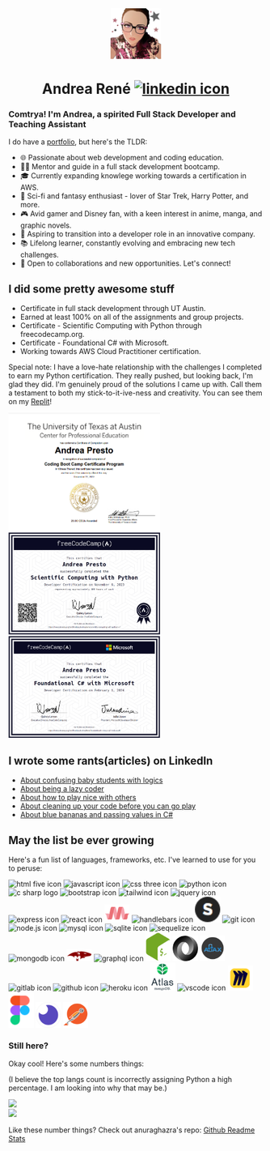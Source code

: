 <div align="center">
    <img src="./src/assets/avatarthumb.png" width="100" alt="stylized avatar"/>
    <h1>Andrea Ren&eacute;
    <a href="https://www.linkedin.com/in/andreapresto/" alt="a link to Andrea's linkedin profile"><img src="https://cdn.jsdelivr.net/gh/devicons/devicon/icons/linkedin/linkedin-original.svg" width="25" alt="linkedin icon"/></a></h1>
</div>

### Comtrya! I'm Andrea, a spirited Full Stack Developer and Teaching Assistant

I do have a [portfolio](https://andrearene.github.io/AndreaRene/), but here's the TLDR:

- 🌐 Passionate about web development and coding education.
- 👩‍🏫 Mentor and guide in a full stack development bootcamp.
- 🎓 Currently expanding knowlege working towards a certification in AWS.
- 🖖 Sci-fi and fantasy enthusiast - lover of Star Trek, Harry Potter, and more.
- 🎮 Avid gamer and Disney fan, with a keen interest in anime, manga, and graphic novels.
- 🌟 Aspiring to transition into a developer role in an innovative company.
- 📚 Lifelong learner, constantly evolving and embracing new tech challenges.
- 💼 Open to collaborations and new opportunities. Let's connect!

## I did some pretty awesome stuff

- Certificate in full stack development through UT Austin.
- Earned at least 100% on all of the assignments and group projects.
- Certificate - Scientific Computing with Python through freecodecamp.org.
- Certificate - Foundational C# with Microsoft.
- Working towards AWS Cloud Practitioner certification.

Special note: I have a love-hate relationship with the challenges I completed to earn my Python certification. They really pushed, but looking back, I'm glad they did. I'm genuinely proud of the solutions I came up with. Call them a testament to both my stick-to-it-ive-ness and creativity. You can see them on my [Replit](https://replit.com/@AndreaRene)!

<div>
    <img src="src/assets/UTCert.png" width="300" alt="image of bootcamp certification"/>
    <img src="src/assets/pythoncert.png" width="300" alt="image of python certification"/>
    <img src="src/assets/cSharpCert.png" width="300" alt="image of c sharp certification">
</div>

## I wrote some rants(articles) on LinkedIn

- [About confusing baby students with logics](https://www.linkedin.com/pulse/teaching-conditional-statements-real-challengeits-what-andrea-presto/)
- [About being a lazy coder](https://www.linkedin.com/pulse/im-lazy-i-know-confessions-from-flexbox-nester-andrea-presto/)
- [About how to play nice with others](https://www.linkedin.com/pulse/i-dont-get-git-why-you-yelling-me-version-control-andrea-presto/)
- [About cleaning up your code before you can go play](https://www.linkedin.com/pulse/dry-code-what-i-mean-clean-clear-concise-andrea-presto/)
- [About blue bananas and passing values in C#](https://www.linkedin.com/pulse/blue-bananas-confused-potatoes-photographic-journey-through-presto-qptse/)

## May the list be ever growing

Here's a fun list of languages, frameworks, etc. I've learned to use for you to peruse:

<div>
    <img src="https://cdn.jsdelivr.net/gh/devicons/devicon/icons/html5/html5-plain-wordmark.svg" width="50" alt="html five icon"/>
    <img src="https://cdn.jsdelivr.net/gh/devicons/devicon/icons/javascript/javascript-plain.svg" width="50" alt="javascript icon"/>
    <img src="https://cdn.jsdelivr.net/gh/devicons/devicon/icons/css3/css3-original.svg" width="50" alt="css three icon"/>
    <img src="https://cdn.jsdelivr.net/gh/devicons/devicon/icons/python/python-original-wordmark.svg" width="50" alt="python icon"/>
    <img src="https://cdn.jsdelivr.net/gh/devicons/devicon/icons/csharp/csharp-original.svg" width="50" alt="c sharp logo" />
    <img src="https://cdn.jsdelivr.net/gh/devicons/devicon/icons/bootstrap/bootstrap-plain-wordmark.svg" width="50" alt="bootstrap icon" />
    <img src="https://cdn.jsdelivr.net/gh/devicons/devicon@latest/icons/tailwindcss/tailwindcss-original.svg" width="50" alt="tailwind icon" />      
    <img src="https://cdn.jsdelivr.net/gh/devicons/devicon/icons/jquery/jquery-plain-wordmark.svg" width="50" alt="jquery icon"/>
    <img src="https://cdn.jsdelivr.net/gh/devicons/devicon/icons/express/express-original.svg" width="50" alt="express icon"/>
    <img src="https://cdn.jsdelivr.net/gh/devicons/devicon/icons/react/react-original-wordmark.svg" width="50" alt="react icon"/>
    <img src="src/assets/materialize.png" width="50" alt="materialize icon">
    <img src="https://cdn.jsdelivr.net/gh/devicons/devicon/icons/handlebars/handlebars-original-wordmark.svg" width="50" alt="handlebars icon"/>
    <img src ="src/assets/skeleton.png" height="50" alt="skeleton icon" />
    <img src="https://cdn.jsdelivr.net/gh/devicons/devicon/icons/git/git-plain-wordmark.svg" width="50" alt="git icon"/>
    <img src="https://cdn.jsdelivr.net/gh/devicons/devicon/icons/nodejs/nodejs-original.svg" width="50" alt="node.js icon"/>
    <img src="https://cdn.jsdelivr.net/gh/devicons/devicon/icons/mysql/mysql-plain-wordmark.svg" width="50" alt="mysql icon"/>
    <img src="https://cdn.jsdelivr.net/gh/devicons/devicon/icons/sqlite/sqlite-original.svg" width="50" alt="sqlite icon"/>
    <img src="https://cdn.jsdelivr.net/gh/devicons/devicon/icons/sequelize/sequelize-original.svg" width="50" alt="sequelize icon"/>
    <img src="https://cdn.jsdelivr.net/gh/devicons/devicon/icons/mongodb/mongodb-original-wordmark.svg" width="50" alt="mongodb icon"/>
    <img src="src/assets/mongoose.png" width="50" alt="mongoose icon"/>
    <img src="https://cdn.jsdelivr.net/gh/devicons/devicon/icons/graphql/graphql-plain-wordmark.svg"width="50" alt="graphql icon" />
    <img src="src/assets/bash.png" width="50" alt="bash icon"/>
    <img src="src/assets/json.gif" width="50"  alt="json icon"/>
    <img src="src/assets/ajax.png/" width="50" alt="ajax icon"/>
    <img src="https://cdn.jsdelivr.net/gh/devicons/devicon/icons/gitlab/gitlab-original-wordmark.svg" width="50" alt="gitlab icon"/>
    <img src="https://cdn.jsdelivr.net/gh/devicons/devicon/icons/github/github-original.svg" width="50" alt="github icon"/>
    <img src="https://cdn.jsdelivr.net/gh/devicons/devicon/icons/heroku/heroku-plain-wordmark.svg" width="50" alt="heroku icon"/>
    <img src="src/assets/atlas.png" width="50" alt="atlas icon" />
    <img src="https://cdn.jsdelivr.net/gh/devicons/devicon/icons/vscode/vscode-original.svg" width="50" alt="vscode icon"/>
    <img src="src/assets/miro.png" width="50" alt="miro icon" />
    <img src="src/assets/figma.png" width="50" alt="figma icon" />
    <img src="src/assets/insomnia.png" width="50" alt="insomnia icon" />
    <img src="src/assets/postman.png" width="50" alt="postman icon" />
</div>

### Still here?

Okay cool! Here's some numbers things:

(I believe the top langs count is incorrectly assigning Python a high percentage. I am looking into why that may be.)

<div>
        <img src="https://github-readme-stats.vercel.app/api?username=andrearene&hide=issues,contribs&theme=dracula" width="500" />
</div>
<div>
        <img src="https://github-readme-stats.vercel.app/api/top-langs/?username=andrearene&layout=compact&theme=dracula&hide=procfile&langs_count=6" width="500" />
</div>

Like these number things? Check out anuraghazra's repo: [Github Readme Stats](https://github.com/anuraghazra/github-readme-stats)
